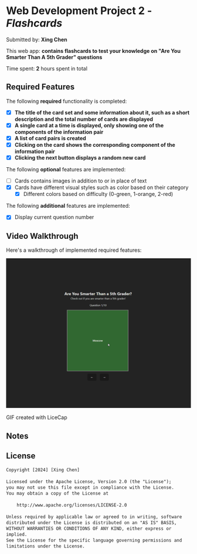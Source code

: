 # Web Development Project 2 - *Flashcards*

Submitted by: **Xing Chen**

This web app: **contains flashcards to test your knowledge on "Are You Smarter Than A 5th Grader" questions**

Time spent: **2** hours spent in total

## Required Features

The following **required** functionality is completed:

- [x] **The title of the card set and some information about it, such as a short description and the total number of cards are displayed**
- [x] **A single card at a time is displayed, only showing one of the components of the information pair**
- [x] **A list of card pairs is created**
- [x] **Clicking on the card shows the corresponding component of the information pair**
- [x] **Clicking the next button displays a random new card**

The following **optional** features are implemented:

- [ ] Cards contains images in addition to or in place of text
- [x] Cards have different visual styles such as color based on their category
  - [x] Different colors based on difficulty (0-green, 1-orange, 2-red)

The following **additional** features are implemented:

* [x] Display current question number

## Video Walkthrough

Here's a walkthrough of implemented required features:

<img src='https://github.com/XChen601/Flashcards/blob/main/flashcards.gif' />

GIF created with LiceCap  

## Notes


## License

    Copyright [2024] [Xing Chen]

    Licensed under the Apache License, Version 2.0 (the "License");
    you may not use this file except in compliance with the License.
    You may obtain a copy of the License at

        http://www.apache.org/licenses/LICENSE-2.0

    Unless required by applicable law or agreed to in writing, software
    distributed under the License is distributed on an "AS IS" BASIS,
    WITHOUT WARRANTIES OR CONDITIONS OF ANY KIND, either express or implied.
    See the License for the specific language governing permissions and
    limitations under the License.
